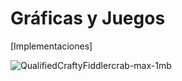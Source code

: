 Gráficas y Juegos 
==================

[Implementaciones]

![QualifiedCraftyFiddlercrab-max-1mb](https://user-images.githubusercontent.com/110834031/216664212-a2c855f9-5b60-4eea-9a8a-b99f7a676778.gif)
